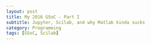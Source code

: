 ```yaml
---
layout: post
title: My 2016 GSoC - Part I
subtitle: Jupyter, Scilab, and why Matlab kinda sucks
category: Programming
tags: [GSoC, Scilab]
--- 
```

